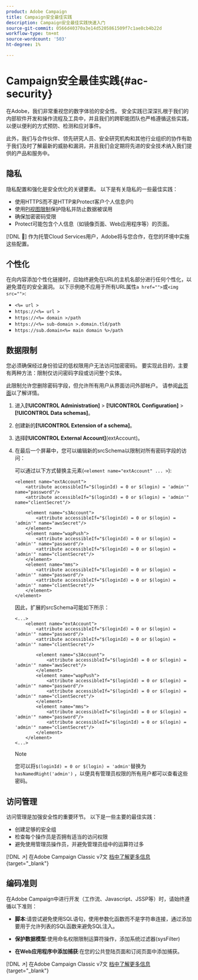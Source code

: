 ```yaml
---
product: Adobe Campaign
title: Campaign安全最佳实践
description: Campaign安全最佳实践快速入门
source-git-commit: 0566d40370a3e14d5205861509f7c1ae8cb4b22d
workflow-type: tm+mt
source-wordcount: '503'
ht-degree: 1%

---
```


# Campaign安全最佳实践{#ac-security}

在Adobe，我们非常重视您的数字体验的安全性。 安全实践已深深扎根于我们的内部软件开发和操作流程及工具中，并且我们的跨职能团队也严格遵循这些实践，以便以便利的方式预防、检测和应对事件。

此外，我们与合作伙伴、领先研究人员、安全研究机构和其他行业组织的协作有助于我们及时了解最新的威胁和漏洞，并且我们会定期将先进的安全技术纳入我们提供的产品和服务中。

## 隐私

隐私配置和强化是安全优化的关键要素。 以下是有关隐私的一些最佳实践：

* 使用HTTPS而不是HTTP来Protect客户个人信息(PI)
* 使用[PI视图限制](../dev/restrict-pi-view.md)保护隐私并防止数据被误用
* 确保加密密码受限
* Protect可能包含个人信息（如镜像页面、Web应用程序等）的页面。

[!DNL :speech_balloon:] 作为托管Cloud Services用户，Adobe将与您合作，在您的环境中实施这些配置。

## 个性化

在向内容添加个性化链接时，应始终避免在URL的主机名部分进行任何个性化，以避免潜在的安全漏洞。 以下示例绝不应用于所有URL属性`a href="">`或`<img src="">`:

* `<%= url >`
* `https://<%= url >`
* `https://<%= domain >/path`
* `https://<%= sub-domain >.domain.tld/path`
* `https://sub.domain<%= main domain %>/path`

## 数据限制

您必须确保经过身份验证的低权限用户无法访问加密密码。 要实现此目的，主要有两种方法：限制仅访问密码字段或访问整个实体。

此限制允许您删除密码字段，但允许所有用户从界面访问外部帐户。 请参阅[此页面](../dev/restrict-pi-view.md)以了解详情。

1. 进入&#x200B;**[!UICONTROL Administration]** > **[!UICONTROL Configuration]** > **[!UICONTROL Data schemas]**。

1. 创建新的&#x200B;**[!UICONTROL Extension of a schema]**。

1. 选择&#x200B;**[!UICONTROL External Account]**(extAccount)。

1. 在最后一个屏幕中，您可以编辑新的srcSchema以限制对所有密码字段的访问：

   可以通过以下方式替换主元素(`<element name="extAccount" ... >`):

   ```
   <element name="extAccount">
       <attribute accessibleIf="$(loginId) = 0 or $(login) = 'admin'" name="password"/>
       <attribute accessibleIf="$(loginId) = 0 or $(login) = 'admin'" name="clientSecret"/>
   
       <element name="s3Account">
           <attribute accessibleIf="$(loginId) = 0 or $(login) = 'admin'" name="awsSecret"/>
       </element>
       <element name="wapPush">
           <attribute accessibleIf="$(loginId) = 0 or $(login) = 'admin'" name="password"/>
           <attribute accessibleIf="$(loginId) = 0 or $(login) = 'admin'" name="clientSecret"/>
       </element>
       <element name="mms">
           <attribute accessibleIf="$(loginId) = 0 or $(login) = 'admin'" name="password"/>
           <attribute accessibleIf="$(loginId) = 0 or $(login) = 'admin'" name="clientSecret"/>
       </element>
   </element>
   ```

   因此，扩展的srcSchema可能如下所示：

   ```
   <...>
       <element name="extAccount">
           <attribute accessibleIf="$(loginId) = 0 or $(login) = 'admin'" name="password"/>
           <attribute accessibleIf="$(loginId) = 0 or $(login) = 'admin'" name="clientSecret"/>
   
           <element name="s3Account">
               <attribute accessibleIf="$(loginId) = 0 or $(login) = 'admin'" name="awsSecret"/>
           </element>
           <element name="wapPush">
               <attribute accessibleIf="$(loginId) = 0 or $(login) = 'admin'" name="password"/>
               <attribute accessibleIf="$(loginId) = 0 or $(login) = 'admin'" name="clientSecret"/>
           </element>
           <element name="mms">
               <attribute accessibleIf="$(loginId) = 0 or $(login) = 'admin'" name="password"/>
               <attribute accessibleIf="$(loginId) = 0 or $(login) = 'admin'" name="clientSecret"/>
           </element>
       </element>
   <...> 
   ```

   >[!NOTE]
   >
   >您可以将`$(loginId) = 0 or $(login) = 'admin'`替换为`hasNamedRight('admin')` ，以便具有管理员权限的所有用户都可以查看这些密码。


## 访问管理

访问管理是加强安全性的重要环节。 以下是一些主要的最佳实践：

* 创建足够的安全组
* 检查每个操作员是否拥有适当的访问权限
* 避免使用管理员操作员，并避免管理员组中的运算符过多

[!DNL :arrow_upper_right:] 在Adobe Campaign Classic v7文 [档中了解更多信息](https://experienceleague.adobe.com/docs/campaign-classic/using/installing-campaign-classic/security-privacy/access-management.html?lang=en#webapp-operator){target=&quot;_blank&quot;}

## 编码准则

在Adobe Campaign中进行开发（工作流、Javascript、JSSP等）时，请始终遵循以下准则：

* **脚本**:请尝试避免使用SQL语句，使用参数化函数而不是字符串连接，通过添加要用于允许列表的SQL函数来避免SQL注入。

* **保护数据模型**:使用命名权限限制运算符操作，添加系统过滤器(sysFilter)

* **在Web应用程序中添加捕获**:在您的公共登陆页面和订阅页面中添加捕获。

[!DNL :arrow_upper_right:] 在Adobe Campaign Classic v7文 [档中了解更多信息](https://experienceleague.adobe.com/docs/campaign-classic/using/installing-campaign-classic/security-privacy/scripting-coding-guidelines.html?lang=en#installing-campaign-classic){target=&quot;_blank&quot;}
